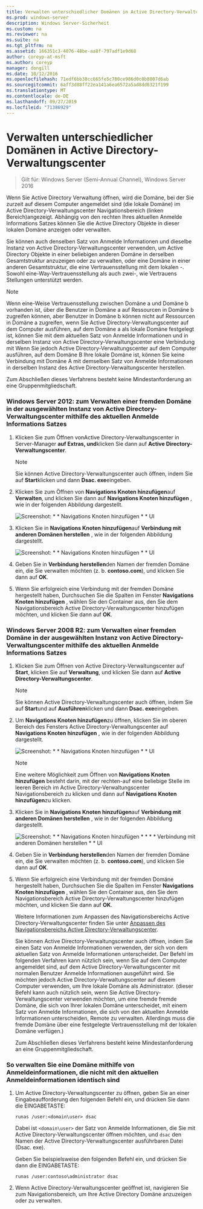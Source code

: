 ```yaml
---
title: Verwalten unterschiedlicher Domänen in Active Directory-Verwaltungscenter
ms.prod: windows-server
description: Windows Server-Sicherheit
ms.custom: na
ms.reviewer: na
ms.suite: na
ms.tgt_pltfrm: na
ms.assetid: 166351c3-4076-48be-aa8f-797adf1e9d68
author: coreyp-at-msft
ms.author: coreyp
manager: dongill
ms.date: 10/12/2016
ms.openlocfilehash: 71edf6bb38cc665fe5c780ce986d0c0b8807d6ab
ms.sourcegitcommit: 6aff3d88ff22ea141a6ea6572a5ad8dd6321f199
ms.translationtype: MT
ms.contentlocale: de-DE
ms.lasthandoff: 09/27/2019
ms.locfileid: "71386929"
---
```

# <a name="manage-different-domains-in-active-directory-administrative-center"></a>Verwalten unterschiedlicher Domänen in Active Directory-Verwaltungscenter

>Gilt für: Windows Server (Semi-Annual Channel), Windows Server 2016

  Wenn Sie Active Directory Verwaltung öffnen, wird die Domäne, bei der Sie zurzeit auf diesem Computer angemeldet sind \(die lokale Domäne\) im Active Directory-Verwaltungscenter Navigationsbereich \(linken Bereich\)angezeigt. Abhängig von den rechten Ihres aktuellen Anmelde Informations Satzes können Sie die Active Directory Objekte in dieser lokalen Domäne anzeigen oder verwalten.

 Sie können auch denselben Satz von Anmelde Informationen und dieselbe Instanz von Active Directory-Verwaltungscenter verwenden, um Active Directory Objekte in einer beliebigen anderen Domäne in derselben Gesamtstruktur anzuzeigen oder zu verwalten, oder eine Domäne in einer anderen Gesamtstruktur, die eine Vertrauensstellung mit dem lokalen -. Sowohl eine\-Way-Vertrauensstellung als auch zwei\-, wie Vertrauens Stellungen unterstützt werden.

> [!NOTE]
>  Wenn eine\-Weise Vertrauensstellung zwischen Domäne a und Domäne b vorhanden ist, über die Benutzer in Domäne a auf Ressourcen in Domäne b zugreifen können, aber Benutzer in Domäne b können nicht auf Ressourcen in Domäne a zugreifen, wenn Sie Active Directory-Verwaltungscenter auf dem Computer ausführen, auf dem Domäne a als lokale Domäne festgelegt ist, können Sie mit dem aktuellen Satz von Anmelde Informationen und in derselben Instanz von Active Directory-Verwaltungscenter eine Verbindung mit Wenn Sie jedoch Active Directory-Verwaltungscenter auf dem Computer ausführen, auf dem Domäne B Ihre lokale Domäne ist, können Sie keine Verbindung mit Domäne A mit demselben Satz von Anmelde Informationen in derselben Instanz des Active Directory-Verwaltungscenter herstellen.

 Zum Abschließen dieses Verfahrens besteht keine Mindestanforderung an eine Gruppenmitgliedschaft.

### <a name="windows-server-2012-to-manage-a-foreign-domain-in-the-selected-instance-of-active-directory-administrative-center-using-the-current-set-of-logon-credentials"></a>Windows Server 2012: zum Verwalten einer fremden Domäne in der ausgewählten Instanz von Active Directory-Verwaltungscenter mithilfe des aktuellen Anmelde Informations Satzes

1.  Klicken Sie zum Öffnen vonActive Directory-Verwaltungscenter in Server-Manager **auf Extras, und**klicken Sie dann auf **Active Directory-Verwaltungscenter**.

    > [!NOTE]
    >  Sie können Active Directory-Verwaltungscenter auch öffnen, indem Sie auf **Start**klicken und dann **Dsac. exe**eingeben.

2.  Klicken Sie zum Öffnen von **Navigations Knoten hinzufügen**auf **Verwalten**, und klicken Sie dann auf **Navigations Knoten hinzufügen** , wie in der folgenden Abbildung dargestellt.

     ![Screenshot: * * Navigations Knoten hinzufügen * * UI](media/ADDS_ADACAddNavNode.gif)

3.  Klicken Sie in **Navigations Knoten hinzufügen**auf **Verbindung mit anderen Domänen herstellen** , wie in der folgenden Abbildung dargestellt.

     ![Screenshot: * * Navigations Knoten hinzufügen * * UI](media/ADDS_ADACConnectToDomain.gif)

4.  Geben Sie in **Verbindung herstellen**den Namen der fremden Domäne ein, die Sie verwalten möchten \(z. b. **contoso.com**\), und klicken Sie dann auf **OK**.

5.  Wenn Sie erfolgreich eine Verbindung mit der fremden Domäne hergestellt haben, Durchsuchen Sie die Spalten im Fenster **Navigations Knoten hinzufügen** , wählen Sie den Container aus, den Sie dem Navigationsbereich Active Directory-Verwaltungscenter hinzufügen möchten, und klicken Sie dann auf **OK**.

### <a name="windows-server-2008-r2-to-manage-a-foreign-domain-in-the-selected-instance-of-active-directory-administrative-center-using-the-current-set-of-logon-credentials"></a>Windows Server 2008 R2: zum Verwalten einer fremden Domäne in der ausgewählten Instanz von Active Directory-Verwaltungscenter mithilfe des aktuellen Anmelde Informations Satzes

1. Klicken Sie zum Öffnen von Active Directory-Verwaltungscenter auf **Start**, klicken Sie auf **Verwaltung**, und klicken Sie dann auf **Active Directory-Verwaltungscenter**.

   > [!NOTE]
   >  Sie können Active Directory-Verwaltungscenter auch öffnen, indem Sie auf **Start**und auf **Ausführen**klicken und dann **Dsac. exe**eingeben.

2. Um **Navigations Knoten hinzufügen**zu öffnen, klicken Sie im oberen Bereich des Fensters Active Directory-Verwaltungscenter auf **Navigations Knoten hinzufügen** , wie in der folgenden Abbildung dargestellt.

    ![Screenshot: * * Navigations Knoten hinzufügen * * UI](media/click_add_nav_nodes.gif)

   > [!NOTE]
   >  Eine weitere Möglichkeit zum Öffnen von **Navigations Knoten hinzufügen** besteht darin, mit der rechten\-auf eine beliebige Stelle im leeren Bereich im Active Directory-Verwaltungscenter Navigationsbereich zu klicken und dann auf **Navigations Knoten hinzufügen**zu klicken.

3. Klicken Sie in **Navigations Knoten hinzufügen**auf **Verbindung mit anderen Domänen herstellen** , wie in der folgenden Abbildung dargestellt.

    ![Screenshot: * * Navigations Knoten hinzufügen * * * * Verbindung mit anderen Domänen herstellen * * UI](media/add_nav_nodes.gif)

4. Geben Sie in **Verbindung herstellen**den Namen der fremden Domäne ein, die Sie verwalten möchten \(z. b. **contoso.com**\), und klicken Sie dann auf **OK**.

5. Wenn Sie erfolgreich eine Verbindung mit der fremden Domäne hergestellt haben, Durchsuchen Sie die Spalten im Fenster **Navigations Knoten hinzufügen** , wählen Sie den Container aus, den Sie dem Navigationsbereich Active Directory-Verwaltungscenter hinzufügen möchten, und klicken Sie dann auf **OK**.

   Weitere Informationen zum Anpassen des Navigationsbereichs Active Directory-Verwaltungscenter finden Sie unter [Anpassen des Navigationsbereichs Active Directory-Verwaltungscenter](customize-the-active-directory-administrative-center-navigation-pane.md).

   Sie können Active Directory-Verwaltungscenter auch öffnen, indem Sie einen Satz von Anmelde Informationen verwenden, der sich von dem aktuellen Satz von Anmelde Informationen unterscheidet. Der Befehl im folgenden Verfahren kann nützlich sein, wenn Sie auf dem Computer angemeldet sind, auf dem Active Directory-Verwaltungscenter mit normalen Benutzer Anmelde Informationen ausgeführt wird. Sie möchten jedoch Active Directory-Verwaltungscenter auf diesem Computer verwenden, um Ihre lokale Domäne als Administrator. \(dieser Befehl kann auch nützlich sein, wenn Sie Active Directory-Verwaltungscenter verwenden möchten, um eine fremde fremde Domäne, die sich von Ihrer lokalen Domäne unterscheidet, mit einem Satz von Anmelde Informationen, die sich von den aktuellen Anmelde Informationen unterscheiden, Remote zu verwalten. Allerdings muss die fremde Domäne über eine festgelegte Vertrauensstellung mit der lokalen Domäne verfügen.\)

   Zum Abschließen dieses Verfahrens besteht keine Mindestanforderung an eine Gruppenmitgliedschaft.

### <a name="to-manage-a-domain-using-logon-credentials-that-are-different-from-the-current-set-of-logon-credentials"></a>So verwalten Sie eine Domäne mithilfe von Anmeldeinformationen, die nicht mit den aktuellen Anmeldeinformationen identisch sind

1.  Um Active Directory-Verwaltungscenter zu öffnen, geben Sie an einer Eingabeaufforderung den folgenden Befehl ein, und drücken Sie dann die EINGABETASTE:

     `runas /user:<domain\user> dsac`

     Dabei ist `<domain\user>` der Satz von Anmelde Informationen, die Sie mit Active Directory-Verwaltungscenter öffnen möchten, und `dsac` den Namen der Active Directory-Verwaltungscenter ausführbaren Datei \(Dsac. exe\).

     Geben Sie beispielsweise den folgenden Befehl ein, und drücken Sie dann die EINGABETASTE:

     `runas /user:contoso\administrator dsac`

2.  Wenn Active Directory-Verwaltungscenter geöffnet ist, navigieren Sie zum Navigationsbereich, um Ihre Active Directory Domäne anzuzeigen oder zu verwalten.

  


